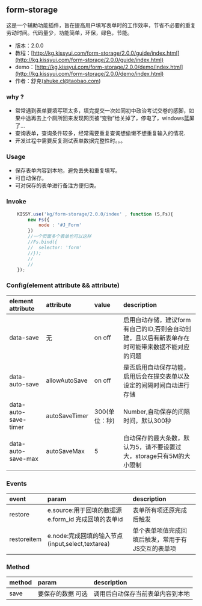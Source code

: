 ## form-storage


这是一个辅助功能插件，旨在提高用户填写表单时的工作效率，节省不必要的重复劳动时间。代码量少，功能简单，环保，绿色，节能。

* 版本：2.0.0
* 教程：[http://kg.kissyui.com/form-storage/2.0.0/guide/index.html](http://kg.kissyui.com/form-storage/2.0.0/guide/index.html)
* demo：[http://kg.kissyui.com/form-storage/2.0.0/demo/index.html](http://kg.kissyui.com/form-storage/2.0.0/demo/index.html)
* 作者：舒克(shuke.cl@taobao.com)


### why ?


* 常常遇到表单要填写项太多，填完提交一次如同初中政治考试交卷的感脚，如果中途再去上个厕所回来发现网页被“宠物”给关掉了，停电了，windows蓝屏了…
* 查询表单，查询条件较多，经常需要重复查询想偷懒不想重复输入的情况.
* 开发过程中需要反复测试表单数据完整性时。。。

### Usage

* 保存表单内容到本地，避免丢失和重复填写。
* 可自动保存。
* 可对保存的表单进行备注方便归类。


### Invoke


```javascript
	KISSY.use('kg/form-storage/2.0.0/index' , function (S,Fs){
        new Fs({
            node : '#J_Form'
        })
        //一个页面多个表单也可以这样
        //Fs.bind({
        //	selector: 'form'
        //});
        //
        //
	});
```

### Config(element attribute && attribute)

|element attribute|attribute|value|description|
|:---------------|:--------|:----|:----------|
|data-save|无|on   off|启用自动存储，建议form有自己的ID,否则会自动创建，且以后有新表单存在时可能带来数据不能对应的问题|
|data-auto-save|allowAutoSave| on   off|是否启用自动保存功能，启用后会在提交表单以及设定的间隔时间自动进行存储|
|data-auto-save-timer |autoSaveTimer| 300(单位：秒) |Number,自动保存的间隔时间，默认300秒|
|data-auto-save-max|autoSaveMax|5|自动保存的最大条数，默认为5，请不要设置过大，storage只有5M的大小限制|

### Events

|event|param|description|
|:----|:----|:----------|
|restore|e.source:用于回填的数据源 <br/> e.form_id 完成回填的表单id|表单所有项还原完成后触发|
|restoreitem|e.node:完成回填的输入节点(input,select,textarea)|单个表单项值完成回填后触发，常用于有JS交互的表单项|

### Method

|method|param|description|
|:-----|:----|:----------|
|save|要保存的数据 可选|调用后自动保存当前表单内容到本地|






